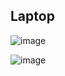 ## Laptop
![image](https://github.com/korniykom/dotfiles/assets/81708839/b73376a0-d421-4ae7-b9ad-15ba90f1a163)

![image](https://github.com/korniykom/dotfiles/assets/81708839/c556f583-596a-4237-be59-75be68b3f83e)
